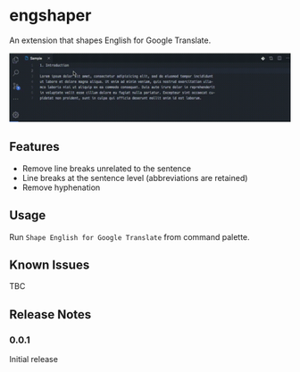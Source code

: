 # engshaper

An extension that shapes English for Google Translate.

![engshaper demo movie](demo.gif "demo")

## Features

- Remove line breaks unrelated to the sentence
- Line breaks at the sentence level (abbreviations are retained)
- Remove hyphenation

## Usage

Run `Shape English for Google Translate` from command palette.

## Known Issues

TBC

## Release Notes

### 0.0.1

Initial release
